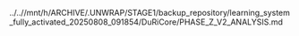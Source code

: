 ../..//mnt/h/ARCHIVE/.UNWRAP/STAGE1/backup_repository/learning_system_fully_activated_20250808_091854/DuRiCore/PHASE_Z_V2_ANALYSIS.md